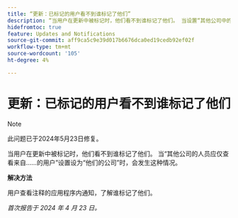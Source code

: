 ```yaml
---
title: “更新：已标记的用户看不到谁标记了他们”
description: “当用户在更新中被标记时，他们看不到谁标记了他们。 当设置“其他公司中的人员应仅查看来自……的用户”设置为“他们的公司”时，会发生这种情况。”
hidefromtoc: true
feature: Updates and Notifications
source-git-commit: aff9ca5c9e39d017b6676dca0ed19cedb92ef02f
workflow-type: tm+mt
source-wordcount: '105'
ht-degree: 4%

---
```



# 更新：已标记的用户看不到谁标记了他们

>[!NOTE]
>
>此问题已于2024年5月23日修复。

当用户在更新中被标记时，他们看不到谁标记了他们。 当“其他公司的人员应仅查看来自……的用户”设置设为“他们的公司”时，会发生这种情况。

**解决方法**

用户查看注释的应用程序内通知，了解谁标记了他们。

_首次报告于 2024 年 4 月 23 日。_

